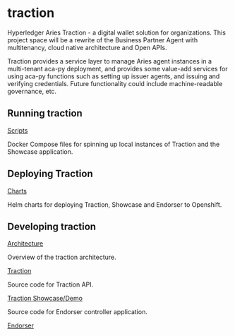 # traction

Hyperledger Aries Traction - a digital wallet solution for organizations. This project space will be a rewrite of the Business Partner Agent with multitenancy, cloud native architecture and Open APIs.

Traction provides a service layer to manage Aries agent instances in a multi-tenant aca-py deployment, and provides some value-add services for using aca-py functions such as setting up issuer agents, and issuing and verifying credentials.  Future functionality could include machine-readable governance, etc.

## Running traction

[Scripts](./scripts/README.md)  

Docker Compose files for spinning up local instances of Traction and the Showcase application.  	

## Deploying Traction

[Charts](./charts/README.md) 
    
Helm charts for deploying Traction, Showcase and Endorser to Openshift.  

## Developing traction

[Architecture](./docs/ARCHITECTURE.md)

Overview of the traction architecture.

[Traction](./services/traction/README.md)  

Source code for Traction API.  

[Traction Showcase/Demo](./services/showcase/README.md)  

Source code for Endorser controller application.

[Endorser](./services/endorser/README.md)
